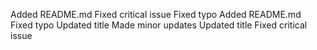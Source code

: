 Added README.md
Fixed critical issue
Fixed typo
Added README.md
Fixed typo
Updated title
Made minor updates
Updated title
Fixed critical issue

